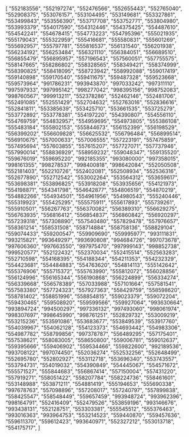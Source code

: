 
[
    "552183556",
    "552197274",
    "552476566",
    "552655443",
    "552765040",
    "552908375",
    "553076157",
    "553104495",
    "553149681",
    "553327861",
    "553499843",
    "553556390",
    "553717708",
    "553752771",
    "553804980",
    "553993379",
    "554017590",
    "554312446",
    "554375425",
    "554487610",
    "554542241",
    "554678415",
    "554773223",
    "554795396",
    "555021935",
    "555179043",
    "555322959",
    "555416681",
    "555580831",
    "555601269",
    "555692957",
    "555797781",
    "555816537",
    "556131540",
    "556201938",
    "556234192",
    "556253484",
    "556321110",
    "556384051",
    "556689510",
    "556855479",
    "556895957",
    "557196543",
    "557560051",
    "557755575",
    "558147665",
    "558286802",
    "558328565",
    "558349421",
    "558374999",
    "558390825",
    "558418095",
    "558723942",
    "558992088",
    "559017419",
    "559140898",
    "559170540",
    "559411675",
    "559487328",
    "559523668",
    "559573964",
    "991786231",
    "993943870",
    "997033242",
    "997311110",
    "997597933",
    "997995142",
    "998277042",
    "998395156",
    "998752083",
    "998760567",
    "999913211",
    "552378286",
    "552462146",
    "552481706",
    "552491085",
    "552551429",
    "552704632",
    "552763016",
    "552836616",
    "552841811",
    "553385639",
    "553425710",
    "553661535",
    "553725279",
    "553772892",
    "553778381",
    "554197220",
    "554390807",
    "554556110",
    "554769759",
    "554832957",
    "554959695",
    "554973805",
    "555386108",
    "555483184",
    "555802153",
    "555844673",
    "556152399",
    "556198529",
    "556399202",
    "556609828",
    "556625532",
    "556796484",
    "556899514",
    "556910675",
    "557000633",
    "557006555",
    "557223191",
    "557475859",
    "557495694",
    "557603855",
    "557615207",
    "557727071",
    "557737946",
    "557990014",
    "558836929",
    "558959232",
    "559048347",
    "559135520",
    "559676019",
    "559695220",
    "992185355",
    "993080000",
    "997358015",
    "998161355",
    "998278537",
    "998400818",
    "998642084",
    "552050508",
    "552181403",
    "552210726",
    "552402081",
    "552508934",
    "552536316",
    "552677890",
    "552712542",
    "553002264",
    "553564312",
    "553659617",
    "553698381",
    "553896825",
    "553918208",
    "553935656",
    "554121973",
    "554198871",
    "554341798",
    "554642877",
    "554806519",
    "554870219",
    "554882266",
    "554934501",
    "554961956",
    "554980543",
    "555240446",
    "555319923",
    "555425295",
    "555575911",
    "555617893",
    "555739261",
    "555910501",
    "556267763",
    "556370082",
    "556389310",
    "556629275",
    "556763935",
    "556816412",
    "556854837",
    "556860842",
    "556920297",
    "557239318",
    "557308890",
    "557540480",
    "557829478",
    "557976657",
    "558361214",
    "558531508",
    "558714884",
    "558758136",
    "558829104",
    "559074433",
    "559200547",
    "559909690",
    "559995977",
    "993111831",
    "993215821",
    "993649297",
    "993690808",
    "994684726",
    "997073678",
    "997606360",
    "997663550",
    "997975470",
    "997999143",
    "998852738",
    "999520577",
    "552122432",
    "552370034",
    "552415514",
    "552563283",
    "552710598",
    "554168395",
    "554188344",
    "554211353",
    "554232329",
    "554423681",
    "554484883",
    "554763620",
    "554814113",
    "555142642",
    "555376906",
    "555715372",
    "555763990",
    "555812072",
    "556028856",
    "556124996",
    "556165344",
    "556190868",
    "556224899",
    "556334274",
    "556339668",
    "556578389",
    "557033988",
    "557101664",
    "557581541",
    "557583380",
    "557724323",
    "557927363",
    "558429759",
    "558598620",
    "558781402",
    "558851996",
    "558854815",
    "559023379",
    "559072204",
    "559430465",
    "559508920",
    "559599566",
    "559927064",
    "993630664",
    "993894724",
    "994500297",
    "997336132",
    "997493060",
    "998061974",
    "998307697",
    "998645990",
    "998761251",
    "552829732",
    "553009219",
    "553215236",
    "553591086",
    "553683677",
    "553849539",
    "553917760",
    "554039967",
    "554062128",
    "554123373",
    "554693442",
    "554983306",
    "554987782",
    "558799856",
    "997378787",
    "556489295",
    "557175401",
    "557538621",
    "558083005",
    "558650800",
    "559006781",
    "559012637",
    "559395666",
    "559406902",
    "559534466",
    "559822600",
    "992189536",
    "993708122",
    "997074450",
    "552036274",
    "552532256",
    "552648499",
    "552695780",
    "552802927",
    "553112718",
    "553696340",
    "553743557",
    "553794731",
    "554019032",
    "554390849",
    "554445067",
    "554571672",
    "555571527",
    "555844683",
    "556867414",
    "557150004",
    "557431220",
    "557919271",
    "558051422",
    "558207784",
    "558224736",
    "558461601",
    "553148988",
    "553871211",
    "554881419",
    "555194653",
    "555690338",
    "997678763",
    "557098896",
    "557208017",
    "557240797",
    "557899838",
    "558425547",
    "558548449",
    "559657459",
    "993948724",
    "993962396",
    "998164791",
    "552416409",
    "552479526",
    "553859196",
    "993146676",
    "993438131",
    "552128751",
    "553303381",
    "555545512",
    "555376463",
    "993016363",
    "993964753",
    "553214523",
    "559440870",
    "559457636",
    "559611370",
    "559612423",
    "993640971",
    "552327212",
    "553013718",
    "554175717",
]

